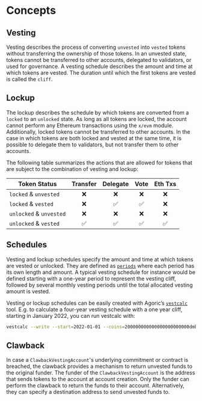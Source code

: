 <!--
order: 1
-->

# Concepts

## Vesting

Vesting describes the process of converting `unvested` into `vested` tokens without transferring the ownership of those tokens. In an unvested state, tokens cannot be transferred to other accounts, delegated to validators, or used for governance. A vesting schedule describes the amount and time at which tokens are vested. The duration until which the first tokens are vested is called the `cliff`.

## Lockup

The lockup describes the schedule by which tokens are converted from a  `locked` to an `unlocked` state. As long as all tokens are locked, the account cannot perform any Ethereum transactions using the `x/evm` module. Additionally, locked tokens cannot be transferred to other accounts. In the case in which tokens are both locked and vested at the same time, it is possible to delegate them to validators, but not transfer them to other accounts.

The following table summarizes the actions that are allowed for tokens that are subject to the combination of vesting and lockup:

| Token Status            | Transfer | Delegate | Vote | Eth Txs |
| ----------------------- | :------: | :------: | :--: | :-----: |
| `locked` & `unvested`   |    ❌    |    ❌    |  ❌  |   ❌    |
| `locked` & `vested`     |    ❌    |    ✅    |  ✅  |   ❌    |
| `unlocked` & `unvested` |    ❌    |    ❌    |  ❌  |   ❌    |
| `unlocked` & `vested`   |    ✅    |    ✅    |  ✅  |   ✅    |

## Schedules

Vesting and lockup schedules specify the amount and time at which tokens are vested or unlocked. They are defined as [`periods`](https://docs.cosmos.network/main/modules/vesting#period) where each period has its own length and amount. A typical vesting schedule for instance would be defined starting with a one-year period to represent the vesting cliff, followed by several monthly vesting periods until the total allocated vesting amount is vested.

Vesting or lockup schedules can be easily created with Agoric’s [`vestcalc`](https://github.com/agoric-labs/cosmos-sdk/tree/Agoric/x/auth/vesting/cmd/vestcalc) tool. E.g. to calculate a four-year vesting schedule with a one year cliff, starting in January 2022, you can run vestcalc with:

```bash
vestcalc --write --start=2022-01-01 --coins=200000000000000000000000dmb --months=48 --cliffs=2023-01-01
```

## Clawback

In case a `ClawbackVestingAccount`'s underlying commitment or contract is breached, the clawback provides a mechanism to return unvested funds to the original funder. The funder of the `ClawbackVestingAccount` is the address that sends tokens to the account at account creation. Only the funder can perform the clawback to return the funds to their account. Alternatively, they can specify a destination address to send unvested funds to.
